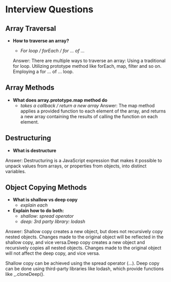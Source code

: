 # Interview Questions

## Array Traversal

- **How to traverse an array?**

  - _For loop / forEach / for … of …_

  Answer: There are multiple ways to traverse an array:
  Using a traditional for loop.
  Utilizing prototype method like forEach, map, filter and so on.
  Employing a for ... of ... loop.

## Array Methods

- **What does array.prototype.map method do**
  - _takes a callback / return a new array_
    Answer: The map method applies a provided function to each element of the array, and returns a new array containing the results of calling the function on each element.

## Destructuring

- **What is destructure**

Answer: Destructuring is a JavaScript expression that makes it possible to unpack values from arrays, or properties from objects, into distinct variables.

## Object Copying Methods

- **What is shallow vs deep copy**
  - _explain each_
- **Explain how to do both:**
  - _shallow: spread operator_
  - _deep: 3rd party library: lodash_

Answer: Shallow copy creates a new object, but does not recursively copy nested objects. Changes made to the original object will be reflected in the shallow copy, and vice versa.Deep copy creates a new object and recursively copies all nested objects. Changes made to the original object will not affect the deep copy, and vice versa.

Shallow copy can be achieved using the spread operator (...).
Deep copy can be done using third-party libraries like lodash, which provide functions like \_.cloneDeep().
